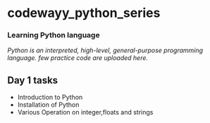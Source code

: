 # codewayy_python_series
### Learning Python language
*Python is an interpreted, high-level, general-purpose programming language.
few practice code are uploaded here.*
## Day 1 tasks
 * Introduction to Python
 * Installation of Python
 * Various Operation on integer,floats and strings
 
  
